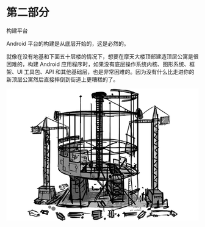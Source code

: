 # 第二部分

构建平台

Android 平台的构建是从底层开始的，这是必然的。

就像在没有地基和下面五十层楼的情况下，想要在摩天大楼顶部建造顶层公寓是很困难的，构建 Android 应用程序时，如果没有底层操作系统内核、图形系统、框架、UI 工具包、API 和其他基础层，也是非常困难的。因为没有什么比走进你的新顶层公寓然后直接摔倒到街道上更糟糕的了。

![g07001](img/g07001.png)
